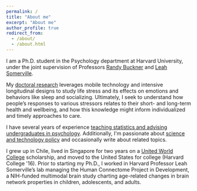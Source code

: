 ```yaml
---
permalink: /
title: "About me"
excerpt: "About me"
author_profile: true
redirect_from: 
  - /about/
  - /about.html
---
```


I am a Ph.D. student in the Psychology department at Harvard University, under the joint supervision of Professors [Randy Buckner](https://cnl.rc.fas.harvard.edu/) and [Leah Somerville](https://andl.wjh.harvard.edu/).

My [doctoral research](https://conyvidal.github.io/research/) leverages mobile technology and intensive longitudinal designs to study life stress and its effects on emotions and behaviors like sleep and socializing. Ultimately, I seek to understand how people’s responses to various stressors relates to their short- and long-term health and wellbeing, and how this knowledge might inform individualized and timely approaches to care.

I have several years of experience [teaching statistics and advising undergraduates in psychology](https://conyvidal.github.io/teaching). Additionally, I'm passionate about [science and technology policy](https://conyvidal.github.io/policy) and occasionally write about related topics.           

I grew up in Chile, lived in Singapore for two years on a [United World College](https://www.uwc.org/) scholarship, and moved to the United States for college (Harvard College '16). Prior to starting my Ph.D., I worked in Harvard Professor Leah Somerville’s lab managing the Human Connectome Project in Development, a NIH-funded multimodal brain study charting age-related changes in brain network properties in children, adolescents, and adults. 
